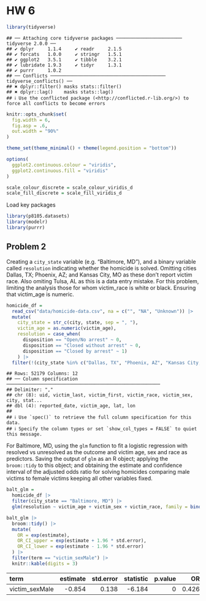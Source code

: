 HW 6
================

``` r
library(tidyverse)
```

    ## ── Attaching core tidyverse packages ──────────────────────── tidyverse 2.0.0 ──
    ## ✔ dplyr     1.1.4     ✔ readr     2.1.5
    ## ✔ forcats   1.0.0     ✔ stringr   1.5.1
    ## ✔ ggplot2   3.5.1     ✔ tibble    3.2.1
    ## ✔ lubridate 1.9.3     ✔ tidyr     1.3.1
    ## ✔ purrr     1.0.2     
    ## ── Conflicts ────────────────────────────────────────── tidyverse_conflicts() ──
    ## ✖ dplyr::filter() masks stats::filter()
    ## ✖ dplyr::lag()    masks stats::lag()
    ## ℹ Use the conflicted package (<http://conflicted.r-lib.org/>) to force all conflicts to become errors

``` r
knitr::opts_chunk$set(
  fig.width = 6,
  fig.asp = .6,
  out.width = "90%"
)

theme_set(theme_minimal() + theme(legend.position = "bottom"))

options(
  ggplot2.continuous.colour = "viridis",
  ggplot2.continuous.fill = "viridis"
)

scale_colour_discrete = scale_colour_viridis_d
scale_fill_discrete = scale_fill_viridis_d
```

Load key packages

``` r
library(p8105.datasets)
library(modelr)
library(purrr)
```

## Problem 2

Creating a `city_state` variable (e.g. “Baltimore, MD”), and a binary
variable called `resolution` indicating whether the homicide is solved.
Omitting cities Dallas, TX; Phoenix, AZ; and Kansas City, MO as these
don’t report victim race. Also omiting Tulsa, AL as this is a data entry
mistake. For this problem, limiting the analysis those for whom
victim_race is white or black. Ensuring that victim_age is numeric.

``` r
homicide_df = 
  read_csv("data/homicide-data.csv", na = c("", "NA", "Unknown")) |> 
  mutate(
    city_state = str_c(city, state, sep = ", "),
    victim_age = as.numeric(victim_age),
    resolution = case_when(
      disposition == "Open/No arrest" ~ 0,
      disposition == "Closed without arrest" ~ 0,
      disposition == "Closed by arrest" ~ 1)
    ) |> 
  filter(!(city_state %in% c("Dallas, TX", "Phoenix, AZ", "Kansas City, MO", "Tulsa, AL"))) |> filter(victim_race %in% c("White", "Black"))
```

    ## Rows: 52179 Columns: 12
    ## ── Column specification ────────────────────────────────────────────────────────
    ## Delimiter: ","
    ## chr (8): uid, victim_last, victim_first, victim_race, victim_sex, city, stat...
    ## dbl (4): reported_date, victim_age, lat, lon
    ## 
    ## ℹ Use `spec()` to retrieve the full column specification for this data.
    ## ℹ Specify the column types or set `show_col_types = FALSE` to quiet this message.

For Baltimore, MD, using the `glm` function to fit a logistic regression
with resolved vs unresolved as the outcome and victim age, sex and race
as predictors. Saving the output of `glm` as an R object; applying the
`broom::tidy` to this object; and obtaining the estimate and confidence
interval of the adjusted odds ratio for solving homicides comparing male
victims to female victims keeping all other variables fixed.

``` r
balt_glm =
  homicide_df |> 
  filter(city_state == "Baltimore, MD") |> 
  glm(resolution ~ victim_age + victim_sex + victim_race, family = binomial(), data = _)

balt_glm |> 
  broom::tidy() |> 
  mutate(
    OR = exp(estimate),
    OR_CI_upper = exp(estimate + 1.96 * std.error), 
    OR_CI_lower = exp(estimate - 1.96 * std.error)
  ) |> 
  filter(term == "victim_sexMale") |> 
  knitr::kable(digits = 3)
```

| term           | estimate | std.error | statistic | p.value |    OR | OR_CI_upper | OR_CI_lower |
|:---------------|---------:|----------:|----------:|--------:|------:|------------:|------------:|
| victim_sexMale |   -0.854 |     0.138 |    -6.184 |       0 | 0.426 |       0.558 |       0.325 |
